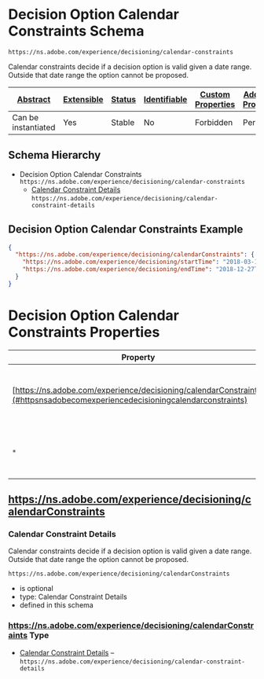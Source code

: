
# Decision Option Calendar Constraints Schema

```
https://ns.adobe.com/experience/decisioning/calendar-constraints
```

Calendar constraints decide if a decision option is valid given a date range. Outside that date range the option cannot be proposed.

| [Abstract](../../../../abstract.md) | [Extensible](../../../../extensions.md) | [Status](../../../../status.md) | [Identifiable](../../../../id.md) | [Custom Properties](../../../../extensions.md) | [Additional Properties](../../../../extensions.md) | Defined In |
|-------------------------------------|-----------------------------------------|---------------------------------|-----------------------------------|------------------------------------------------|----------------------------------------------------|------------|
| Can be instantiated | Yes | Stable | No | Forbidden | Permitted | [adobe/experience/decisioning/calendar-constraints.schema.json](adobe/experience/decisioning/calendar-constraints.schema.json) |
## Schema Hierarchy

* Decision Option Calendar Constraints `https://ns.adobe.com/experience/decisioning/calendar-constraints`
  * [Calendar Constraint Details](calendar-constraint-details.schema.md) `https://ns.adobe.com/experience/decisioning/calendar-constraint-details`


## Decision Option Calendar Constraints Example
```json
{
  "https://ns.adobe.com/experience/decisioning/calendarConstraints": {
    "https://ns.adobe.com/experience/decisioning/startTime": "2018-03-13T05:59:18.914Z",
    "https://ns.adobe.com/experience/decisioning/endTime": "2018-12-27T05:59:18.914Z"
  }
}
```

# Decision Option Calendar Constraints Properties

| Property | Type | Required | Defined by |
|----------|------|----------|------------|
| [https://ns.adobe.com/experience/decisioning/calendarConstraints](#httpsnsadobecomexperiencedecisioningcalendarconstraints) | Calendar Constraint Details | Optional | Decision Option Calendar Constraints (this schema) |
| `*` | any | Additional | this schema *allows* additional properties |

## https://ns.adobe.com/experience/decisioning/calendarConstraints
### Calendar Constraint Details

Calendar constraints decide if a decision option is valid given a date range. Outside that date range the option cannot be proposed.

`https://ns.adobe.com/experience/decisioning/calendarConstraints`
* is optional
* type: Calendar Constraint Details
* defined in this schema

### https://ns.adobe.com/experience/decisioning/calendarConstraints Type


* [Calendar Constraint Details](calendar-constraint-details.schema.md) – `https://ns.adobe.com/experience/decisioning/calendar-constraint-details`




